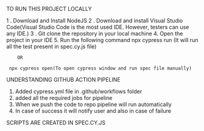 TO RUN THIS PROJECT LOCALLY

1 . Download and Install NodeJS 
2 . Download and install Visual Studio Code(Visual Studio Code is the most used IDE. However, testers can use any IDE.)
3 . Git clone the repository in your local machine
4.  Open the project in your IDE
5.  Run the following command
     npx cypress run (It will run all the test present in spec.cy.js file)
     
        OR

     npx cypress open(To open cypress window and run spec file manually)  


UNDERSTANDING GITHUB ACTION PIPELINE

1. Added cypress.yml file in .github/workflows folder
2. added all the required jobs for pipeline
3. When we push the code to repo pipeline will run automatically
4. In case of success it will notify user and also in case of failure

SCRIPTS ARE CREATED IN SPEC.CY.JS
